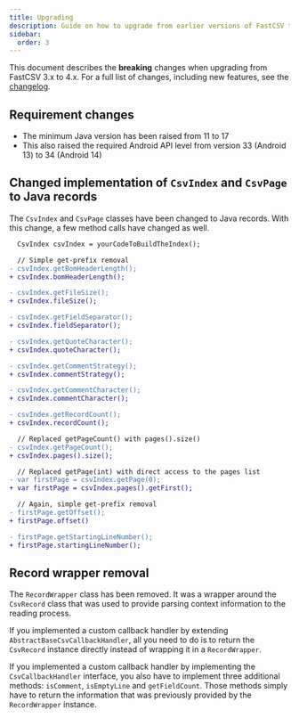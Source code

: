 ```yaml
---
title: Upgrading
description: Guide on how to upgrade from earlier versions of FastCSV to the latest version.
sidebar:
  order: 3
---
```


This document describes the **breaking** changes when upgrading from FastCSV 3.x to 4.x.
For a full list of changes, including new features, see the [changelog](https://github.com/osiegmar/FastCSV/blob/main/CHANGELOG.md).

## Requirement changes

- The minimum Java version has been raised from 11 to 17
- This also raised the required Android API level from version 33 (Android 13) to 34 (Android 14)

## Changed implementation of `CsvIndex` and `CsvPage` to Java records

The `CsvIndex` and `CsvPage` classes have been changed to Java records. With this change, a few method calls have changed as well.

```diff lang="java"
  CsvIndex csvIndex = yourCodeToBuildTheIndex();

  // Simple get-prefix removal
- csvIndex.getBomHeaderLength();
+ csvIndex.bomHeaderLength();

- csvIndex.getFileSize();
+ csvIndex.fileSize();

- csvIndex.getFieldSeparator();
+ csvIndex.fieldSeparator();

- csvIndex.getQuoteCharacter();
+ csvIndex.quoteCharacter();

- csvIndex.getCommentStrategy();
+ csvIndex.commentStrategy();

- csvIndex.getCommentCharacter();
+ csvIndex.commentCharacter();

- csvIndex.getRecordCount();
+ csvIndex.recordCount();

  // Replaced getPageCount() with pages().size()
- csvIndex.getPageCount();
+ csvIndex.pages().size();

  // Replaced getPage(int) with direct access to the pages list
- var firstPage = csvIndex.getPage(0);
+ var firstPage = csvIndex.pages().getFirst();

  // Again, simple get-prefix removal
- firstPage.getOffset();
+ firstPage.offset()

- firstPage.getStartingLineNumber();
+ firstPage.startingLineNumber();
```

## Record wrapper removal

The `RecordWrapper` class has been removed. It was a wrapper around the `CsvRecord` class that was used to provide parsing context information to the reading process.

If you implemented a custom callback handler by extending `AbstractBaseCsvCallbackHandler`, all you need to do is to return the `CsvRecord` instance directly instead of wrapping it in a `RecordWrapper`.

If you implemented a custom callback handler by implementing the `CsvCallbackHandler` interface, you also have to implement three additional methods: `isComment`, `isEmptyLine` and `getFieldCount`. Those methods simply have to return the information that was previously provided by the `RecordWrapper` instance.
